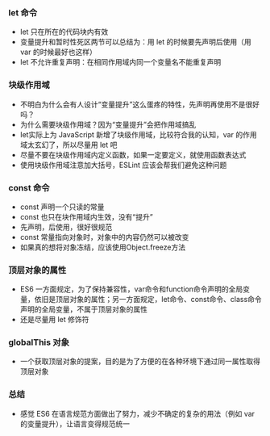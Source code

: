 ### let 命令
* let 只在所在的代码块内有效
* 变量提升和暂时性死区两节可以总结为：用 let 的时候要先声明后使用（用 var 的时候最好也这样）
* let 不允许重复声明：在相同作用域内同一个变量名不能重复声明

### 块级作用域
* 不明白为什么会有人设计“变量提升”这么蛋疼的特性，先声明再使用不是很好吗？
* 为什么需要块级作用域？因为“变量提升”会把作用域搞乱
* let实际上为 JavaScript 新增了块级作用域，比较符合我的认知，var 的作用域太玄幻了，所以尽量用 let 吧
* 尽量不要在块级作用域内定义函数，如果一定要定义，就使用函数表达式
* 使用块级作用域注意加大括号，ESLint 应该会帮我们避免这种问题

### const 命令
* const 声明一个只读的常量
* const 也只在块作用域内生效，没有“提升”
* 先声明，后使用，很好很规范
* const 常量指向对象时，对象中的内容仍然可以被改变
* 如果真的想将对象冻结，应该使用Object.freeze方法

### 顶层对象的属性
* ES6 一方面规定，为了保持兼容性，var命令和function命令声明的全局变量，依旧是顶层对象的属性；另一方面规定，let命令、const命令、class命令声明的全局变量，不属于顶层对象的属性
* 还是尽量用 let 修饰符

### globalThis 对象
* 一个获取顶层对象的提案，目的是为了方便的在各种环境下通过同一属性取得顶层对象

### 总结
* 感觉 ES6 在语言规范方面做出了努力，减少不确定的复杂的用法（例如 var 的变量提升），让语言变得规范统一